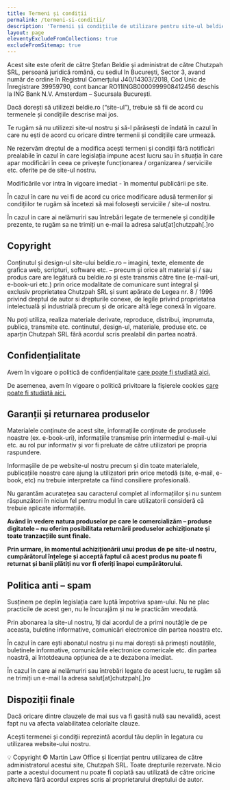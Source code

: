 ```yaml
---
title: Termeni și condiții
permalink: /termeni-si-conditii/
description: 'Termenii și condițiile de utilizare pentru site-ul beldie.ro.'
layout: page
eleventyExcludeFromCollections: true
excludeFromSitemap: true
---
```



Acest site este oferit de către Ștefan Beldie și administrat de către Chutzpah SRL, persoană juridică română, cu sediul în București, Sector 3, avand număr de ordine în Registrul Comerțului J40/14303/2018, Cod Unic de Înregistrare 39959790, cont bancar RO11INGB0000999908412456 deschis la ING Bank N.V. Amsterdam – Sucursala București.

Dacă dorești să utilizezi beldie.ro (“site-ul”), trebuie să fii de acord cu termenele și condițiile descrise mai jos.

Te rugăm să nu utilizezi site-ul nostru și să-l părăsești de îndată în cazul în care nu ești de acord cu oricare dintre termenii și condițiile care urmează.

Ne rezervăm dreptul de a modifica acești termeni și condiții fără notificări prealabile în cazul în care legislația impune acest lucru sau în situația în care apar modificări în ceea ce privește funcționarea / organizarea / serviciile etc. oferite pe de site-ul nostru.

Modificările vor intra în vigoare imediat - în momentul publicării pe site.

În cazul în care nu vei fi de acord cu orice modificare adusă termenilor și condițiilor te rugăm să încetezi să mai folosești serviciile / site-ul nostru.

În cazul in care ai nelămuriri sau întrebări legate de termenele și condițiile prezente, te rugăm sa ne trimiți un e-mail la adresa salut[at]chutzpah[.]ro

## Copyright

Conținutul și design-ul site-ului beldie.ro – imagini, texte, elemente de grafica web, scripturi, software etc. – precum și orice alt material și / sau produs care are legătură cu beldie.ro și este transmis către tine (e-mail-uri, e-book-uri etc.) prin orice modalitate de comunicare sunt integral și exclusiv proprietatea Chutzpah SRL și sunt apărate de Legea nr. 8 / 1996 privind dreptul de autor si drepturile conexe, de legile privind proprietatea intelectuală și industrială precum și de oricare altă lege conexă în vigoare.

Nu poți utiliza, realiza materiale derivate, reproduce, distribui, imprumuta, publica, transmite etc. continutul, design-ul, materiale, produse etc. ce aparțin Chutzpah SRL fără acordul scris prealabil din partea noatră.


## Confidențialitate

Avem în vigoare o politică de confidențialitate <a href="https://beldie.ro/politica-de-confidentialitate/"> care poate fi studiată aici.</a>


De asemenea, avem în vigoare o politică privitoare la fișierele cookies <a href="https://beldie.ro/politica-privind-fisierele-cookies/"> care poate fi studiată aici.</a>


## Garanții și returnarea produselor

Materialele conținute de acest site, informațiile conținute de produsele noastre (ex. e-book-uri), informațiile transmise prin intermediul e-mail-ului etc. au rol pur informativ și vor fi preluate de către utilizatori pe propria raspundere.

Informașiile de pe website-ul nostru precum și din toate materialele, publicațiile noastre care ajung la utilizatori prin orice metodă (site, e-mail, e-book, etc) nu trebuie interpretate ca fiind consiliere profesională.

Nu garantăm acuratețea sau caracterul complet al informațiilor și nu suntem răspunzători în niciun fel pentru modul în care utilizatorii consideră că trebuie aplicate informațiile.

<strong>Având în vedere natura produselor pe care le comercializăm – produse digitatele – nu oferim posibilitata returnării produselor achiziționate și toate tranzacțiile sunt finale.

Prin urmare, în momentul achiziționării unui produs de pe site-ul nostru, cumpărătorul înțelege și acceptă faptul că acest produs nu poate fi returnat și banii plătiți nu vor fi oferiți înapoi cumpărătorului. </strong>

## Politica anti – spam
Susținem pe deplin legislația care luptă împotriva spam-ului. Nu ne plac practicile de acest gen, nu le încurajăm și nu le practicăm vreodată.

Prin abonarea la site-ul nostru, îți dai acordul de a primi noutățile de pe aceasta, buletine informative, comunicări electronice din partea noastra etc.

În cazul în care ești abonatul nostru și nu mai dorești să primești noutățile, buletinele informative, comunicările electronice comericale etc. din partea noastră, ai întotdeauna opțiunea de a te dezabona imediat.

În cazul în care ai nelămuriri sau întrebări legate de acest lucru, te rugăm să ne trimiți un e-mail la adresa salut[at]chutzpah[.]ro

## Dispoziții finale
Dacă oricare dintre clauzele de mai sus va fi gasită nulă sau nevalidă, acest fapt nu va afecta valabilitatea celorlalte clauze.

Acești termenei și condiții reprezintă acordul tău deplin în legatura cu utilizarea website-ului nostru.

💡
Copyright © Martin Law Office și licențiat pentru utilizarea de către administratorul acestui site, Chutzpah SRL. Toate drepturile rezervate. Nicio parte a acestui document nu poate fi copiată sau utilizată de către oricine altcineva fără acordul expres scris al proprietarului dreptului de autor.